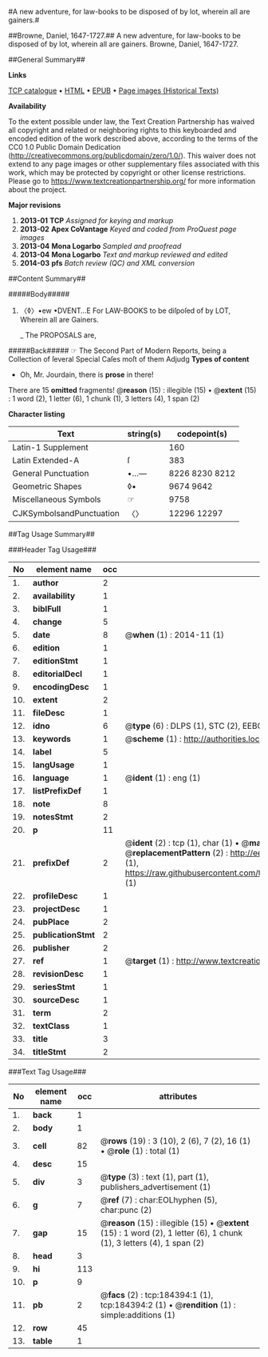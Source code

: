#A new adventure, for law-books to be disposed of by lot, wherein all are gainers.#

##Browne, Daniel, 1647-1727.##
A new adventure, for law-books to be disposed of by lot, wherein all are gainers.
Browne, Daniel, 1647-1727.

##General Summary##

**Links**

[TCP catalogue](http://www.ota.ox.ac.uk/tcp/)  • 
[HTML](http://tei.it.ox.ac.uk/tcp/Texts-HTML/free/B08/B08576.html)  • 
[EPUB](http://tei.it.ox.ac.uk/tcp/Texts-EPUB/free/B08/B08576.epub) • 
[Page images (Historical Texts)](https://historicaltexts.jisc.ac.uk/eebo-64550998e)

**Availability**

To the extent possible under law, the Text Creation Partnership has waived all copyright and related or neighboring rights to this keyboarded and encoded edition of the work described above, according to the terms of the CC0 1.0 Public Domain Dedication (http://creativecommons.org/publicdomain/zero/1.0/). This waiver does not extend to any page images or other supplementary files associated with this work, which may be protected by copyright or other license restrictions. Please go to https://www.textcreationpartnership.org/ for more information about the project.

**Major revisions**

1. __2013-01__ __TCP__ *Assigned for keying and markup*
1. __2013-02__ __Apex CoVantage__ *Keyed and coded from ProQuest page images*
1. __2013-04__ __Mona Logarbo__ *Sampled and proofread*
1. __2013-04__ __Mona Logarbo__ *Text and markup reviewed and edited*
1. __2014-03__ __pfs__ *Batch review (QC) and XML conversion*

##Content Summary##

#####Body#####

1. 〈◊〉•ew •DVENT…E For LAW-BOOKS to be diſpoſed of by LOT, Wherein all are Gainers.

    _ The PROPOSALS are,

#####Back#####
☞ The Second Part of Modern Reports, being a Collection of ſeveral Special Caſes moſt of them Adjudg
**Types of content**

  * Oh, Mr. Jourdain, there is **prose** in there!

There are 15 **omitted** fragments! 
 @__reason__ (15) : illegible (15)  •  @__extent__ (15) : 1 word (2), 1 letter (6), 1 chunk (1), 3 letters (4), 1 span (2)

**Character listing**


|Text|string(s)|codepoint(s)|
|---|---|---|
|Latin-1 Supplement| |160|
|Latin Extended-A|ſ|383|
|General Punctuation|•…—|8226 8230 8212|
|Geometric Shapes|◊▪|9674 9642|
|Miscellaneous Symbols|☞|9758|
|CJKSymbolsandPunctuation|〈〉|12296 12297|

##Tag Usage Summary##

###Header Tag Usage###

|No|element name|occ|attributes|
|---|---|---|---|
|1.|__author__|2||
|2.|__availability__|1||
|3.|__biblFull__|1||
|4.|__change__|5||
|5.|__date__|8| @__when__ (1) : 2014-11 (1)|
|6.|__edition__|1||
|7.|__editionStmt__|1||
|8.|__editorialDecl__|1||
|9.|__encodingDesc__|1||
|10.|__extent__|2||
|11.|__fileDesc__|1||
|12.|__idno__|6| @__type__ (6) : DLPS (1), STC (2), EEBO-CITATION (1), OCLC (1), VID (1)|
|13.|__keywords__|1| @__scheme__ (1) : http://authorities.loc.gov/ (1)|
|14.|__label__|5||
|15.|__langUsage__|1||
|16.|__language__|1| @__ident__ (1) : eng (1)|
|17.|__listPrefixDef__|1||
|18.|__note__|8||
|19.|__notesStmt__|2||
|20.|__p__|11||
|21.|__prefixDef__|2| @__ident__ (2) : tcp (1), char (1)  •  @__matchPattern__ (2) : ([0-9\-]+):([0-9IVX]+) (1), (.+) (1)  •  @__replacementPattern__ (2) : http://eebo.chadwyck.com/downloadtiff?vid=$1&page=$2 (1), https://raw.githubusercontent.com/textcreationpartnership/Texts/master/tcpchars.xml#$1 (1)|
|22.|__profileDesc__|1||
|23.|__projectDesc__|1||
|24.|__pubPlace__|2||
|25.|__publicationStmt__|2||
|26.|__publisher__|2||
|27.|__ref__|1| @__target__ (1) : http://www.textcreationpartnership.org/docs/. (1)|
|28.|__revisionDesc__|1||
|29.|__seriesStmt__|1||
|30.|__sourceDesc__|1||
|31.|__term__|2||
|32.|__textClass__|1||
|33.|__title__|3||
|34.|__titleStmt__|2||


###Text Tag Usage###

|No|element name|occ|attributes|
|---|---|---|---|
|1.|__back__|1||
|2.|__body__|1||
|3.|__cell__|82| @__rows__ (19) : 3 (10), 2 (6), 7 (2), 16 (1)  •  @__role__ (1) : total (1)|
|4.|__desc__|15||
|5.|__div__|3| @__type__ (3) : text (1), part (1), publishers_advertisement (1)|
|6.|__g__|7| @__ref__ (7) : char:EOLhyphen (5), char:punc (2)|
|7.|__gap__|15| @__reason__ (15) : illegible (15)  •  @__extent__ (15) : 1 word (2), 1 letter (6), 1 chunk (1), 3 letters (4), 1 span (2)|
|8.|__head__|3||
|9.|__hi__|113||
|10.|__p__|9||
|11.|__pb__|2| @__facs__ (2) : tcp:184394:1 (1), tcp:184394:2 (1)  •  @__rendition__ (1) : simple:additions (1)|
|12.|__row__|45||
|13.|__table__|1||
